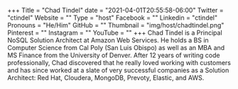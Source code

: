 +++
Title = "Chad Tindel"
date = "2021-04-01T20:55:58-06:00"
Twitter = "ctindel"
Website = ""
Type = "host"
Facebook = ""
Linkedin = "ctindel"
Pronouns = "He/Him"
GitHub = ""
Thumbnail = "img/host/chadtindel.png"
Pinterest = ""
Instagram = ""
YouTube = ""
+++
Chad Tindel is a Principal NoSQL Solution Architect at Amazon Web Services.  He holds a BS in Computer Science from Cal Poly (San Luis Obispo) as well as an MBA and MS Finance from the University of Denver.  After 12 years of writing code professionally, Chad discovered that he really loved working with customers and has since worked at a slate of very successful companies as a Solution Architect: Red Hat, Cloudera, MongoDB, Prevoty, Elastic, and AWS.
